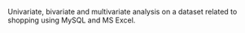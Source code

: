 Univariate, bivariate and multivariate analysis on a dataset related to shopping using MySQL and MS Excel.
